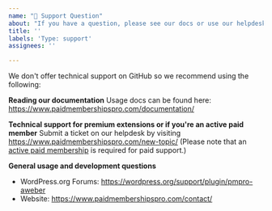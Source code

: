 ```yaml
---
name: "💬 Support Question"
about: "If you have a question, please see our docs or use our helpdesk."
title: ''
labels: 'Type: support'
assignees: ''

---
```


We don't offer technical support on GitHub so we recommend using the following:

**Reading our documentation**
Usage docs can be found here: https://www.paidmembershipspro.com/documentation/

**Technical support for premium extensions or if you're an active paid member**
Submit a ticket on our helpdesk by visiting https://www.paidmembershipspro.com/new-topic/ (Please note that an [active paid membership](https://www.paidmembershipspro.com/pricing) is required for paid support.)

**General usage and development questions**
- WordPress.org Forums: https://wordpress.org/support/plugin/pmpro-aweber
- Website: https://www.paidmembershipspro.com/contact/
